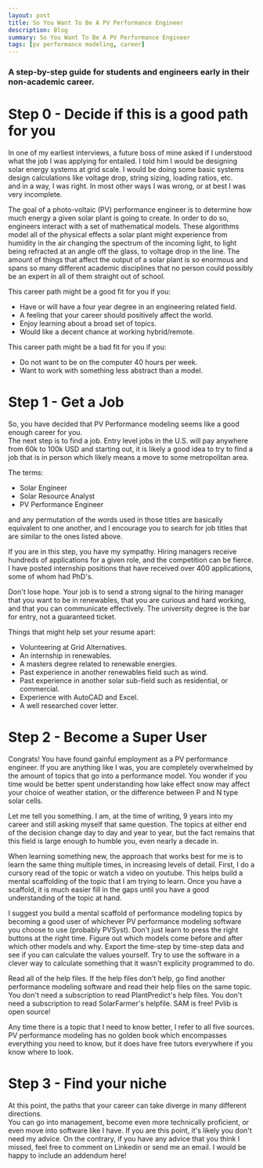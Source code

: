 ```yaml
---
layout: post
title: So You Want To Be A PV Performance Engineer
description: Blog
summary: So You Want To Be A PV Performance Engineer
tags: [pv performance modeling, career]
---
```


### A step-by-step guide for students and engineers early in their non-academic career.

# Step 0 - Decide if this is a good path for you

In one of my earliest interviews, a future boss of mine asked if I understood what the job I was applying
for entailed.  I told him I would be designing solar energy systems at grid scale.  I would be doing
some basic systems design calculations like voltage drop, string sizing, loading ratios, etc.  
and in a way, I was right.  In most other ways I was wrong, or at best I was very incomplete.  

The goal of a photo-voltaic (PV) performance engineer is to determine how much energy a given solar plant
is going to create.  In order to do so, engineers interact with a set of mathematical models.  These
algorithms model all of the physical effects a solar plant might experience from humidity in the air
changing the spectrum of the incoming light, to light being refracted at an angle off the glass, 
to voltage drop in the line.  The amount of things that affect the output of a solar plant is so enormous
and spans so many different academic disciplines that no person could possibly be an expert in 
all of them straight out of school.

This career path might be a good fit for you if you:
* Have or will have a four year degree in an engineering related field.
* A feeling that your career should positively affect the world.
* Enjoy learning about a broad set of topics.
* Would like a decent chance at working hybrid/remote.

This career path might be a bad fit for you if you:
* Do not want to be on the computer 40 hours per week.
* Want to work with something less abstract than a model.

# Step 1 - Get a Job

So, you have decided that PV Performance modeling seems like a good enough career for you.  
The next step is to find a job.  Entry level jobs in the U.S. will pay anywhere from 60k to 100k USD
and starting out, it is likely a good idea to try to find a job that is in person
which likely means a move to some metropolitan area.

The terms:
 * Solar Engineer
 * Solar Resource Analyst
 * PV Performance Engineer

and any permutation of the words used in those titles are basically equivalent to one another,
and I encourage you to search for job titles that are similar to the ones listed above. 

If you are in this step, you have my sympathy.  Hiring managers receive hundreds of applications
for a given role, and the competition can be fierce.  I have posted internship positions that have
received over 400 applications, some of whom had PhD's.  

Don't lose hope.  Your job is to send a strong signal to the hiring manager that 
you want to be in renewables, that you are curious and hard working, and that you can 
communicate effectively.  The university degree is the bar for entry, not a guaranteed ticket.  

Things that might help set your resume apart:
 * Volunteering at Grid Alternatives.
 * An internship in renewables.
 * A masters degree related to renewable energies. 
 * Past experience in another renewables field such as wind.
 * Past experience in another solar sub-field such as residential, or commercial.
 * Experience with AutoCAD and Excel.
 * A well researched cover letter.


# Step 2 - Become a Super User

Congrats!  You have found gainful employment as a PV performance engineer.
If you are anything like I was, you are completely overwhelmed by the amount of topics
that go into a performance model.  You wonder if you time would be better spent
understanding how lake effect snow may affect your choice of weather station,
or the difference between P and N type solar cells. 

Let me tell you something.  I am, at the time of writing, 9 years into my career
and still asking myself that same question.  The topics at either end of the decision change
day to day and year to year, but the fact remains that this field is large enough
to humble you, even nearly a decade in. 

When learning something new, the approach that works best for me is to learn the same thing multiple times,
in increasing levels of detail.  First, I do a cursory read of the topic or watch a video on youtube.
This helps build a mental scaffolding of the topic that I am trying to learn.  Once you have a scaffold, 
it is much easier fill in the gaps until you have a good understanding of the topic at hand.

I suggest you build a mental scaffold of performance modeling topics by becoming a good user of whichever PV
performance modeling software you choose to use (probably PVSyst).  Don't just learn to press the right buttons
at the right time.  Figure out which models come before and after which other models and why. 
Export the time-step by time-step data and see if you can calculate the values yourself.  Try 
to use the software in a clever way to calculate something that it wasn't explicity 
programmed to do.  

Read all of the help files.  If the help files don't help, go find another performance modeling
software and read their help files on the same topic.  You don't need a subscription to read PlantPredict's help files.
You don't need a subscription to read SolarFarmer's helpfile.  SAM is free!
Pvlib is open source!

Any time there is a topic that I need to know better, I refer to all five sources.  PV performance modeling
has no golden book which encompasses everything you need to know, but it does have
free tutors everywhere if you know where to look.

# Step 3 - Find your niche

At this point, the paths that your career can take diverge in many different directions.  
You can go into management, become even more technically proficient, or even move into 
software like I have.  If you are this point, it's likely you don't need
my advice.  On the contrary, if you have any advice that you think I missed, feel free
to comment on Linkedin or send me an email.  I would be happy to include an addendum here!